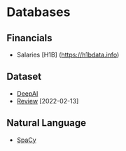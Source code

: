 # Databases

## Financials
* Salaries [H1B]
(https://h1bdata.info)

## Dataset
* [DeepAI](https://deepai.org/datasets)
* [Review](https://arxiv.org/pdf/2201.05761v1.pdf) [2022-02-13]


## Natural Language
* [SpaCy](https://spacy.io/api)
